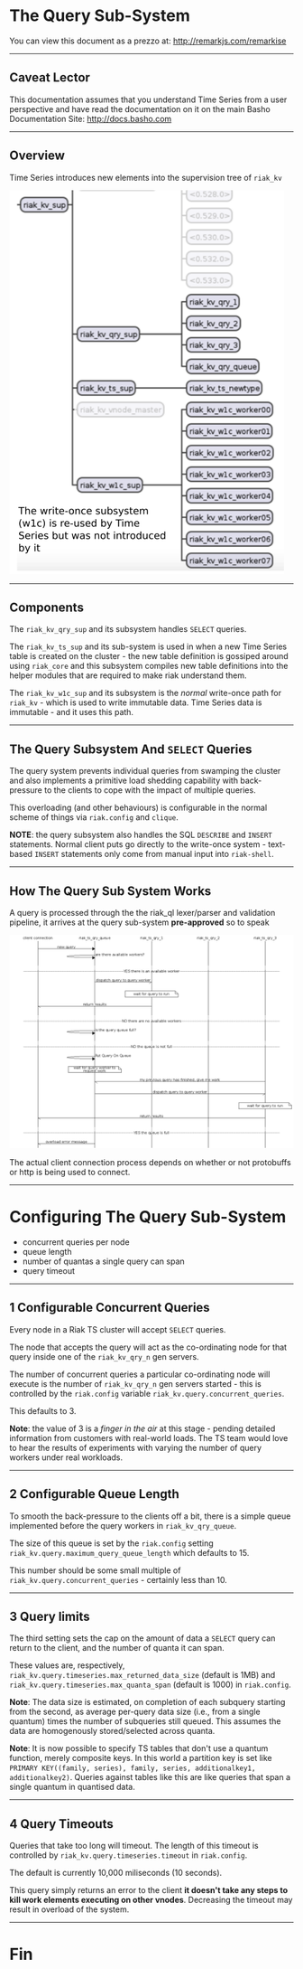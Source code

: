 # The Query Sub-System

You can view this document as a prezzo at:
http://remarkjs.com/remarkise

---

## Caveat Lector

This documentation assumes that you understand Time Series from a user perspective and have read the documentation on it on the main Basho Documentation Site:
http://docs.basho.com

---

## Overview

Time Series introduces new elements into the supervision tree of `riak_kv`

![Time Series Supervision Tree](https://raw.githubusercontent.com/basho/riak_kv/feature_gg_documents_and_architecture/docs/timeseries_supervision_tree.png)

---

## Components

The `riak_kv_qry_sup` and its subsystem handles `SELECT` queries.

The `riak_kv_ts_sup` and its sub-system is used in when a new Time Series table is created on the cluster - the new table definition is gossiped around using `riak_core` and this subsystem compiles new table definitions into the helper modules that are required to make riak understand them.

The `riak_kv_w1c_sup` and its subsystem is the *normal* write-once path for `riak_kv` - which is used to write immutable data. Time Series data is immutable - and it uses this path.

---

## The Query Subsystem And `SELECT` Queries

The query system prevents individual queries from swamping the cluster and also implements a primitive load shedding capability with back-pressure to the clients to cope with the impact of multiple queries.

This overloading (and other behaviours) is configurable in the normal scheme of things via `riak.config` and `clique`.


**NOTE**: the query subsystem also handles the SQL `DESCRIBE` and `INSERT` statements. Normal client puts go directly to the write-once system - text-based `INSERT` statements only come from manual input into `riak-shell`.

---

## How The Query Sub System Works

A query is processed through the the riak_ql lexer/parser and validation pipeline, it arrives at the query sub-system **pre-approved** so to speak

![Query Sub System](https://raw.githubusercontent.com/basho/riak_kv/feature_gg_documents_and_architecture/docs/query_sub_system.png)

The actual client connection process depends on whether or not protobuffs or http is being used to connect.

---

# Configuring The Query Sub-System

* concurrent queries per node
* queue length
* number of quantas a single query can span
* query timeout

---

## 1 Configurable Concurrent Queries

Every node in a Riak TS cluster will accept `SELECT` queries.

The node that accepts the query will act as the co-ordinating node for that query inside one of the `riak_kv_qry_n` gen servers.

The number of concurrent queries a particular co-ordinating node will execute is the number of `riak_kv_qry_n` gen servers started - this is controlled by the `riak.config` variable `riak_kv.query.concurrent_queries`.

This defaults to 3.

**Note**: the value of 3 is a _finger in the air_ at this stage - pending detailed information from customers with real-world loads. The TS team would love to hear the results of experiments with varying the number of query workers under real workloads. 

---

## 2 Configurable Queue Length

To smooth the back-pressure to the clients off a bit, there is a simple queue implemented before the query workers in `riak_kv_qry_queue`.

The size of this queue is set by the `riak.config` setting `riak_kv.query.maximum_query_queue_length` which defaults to 15.

This number should be some small multiple of `riak_kv.query.concurrent_queries` - certainly less than 10.

---

## 3 Query limits

The third setting sets the cap on the amount of data a `SELECT` query
can return to the client, and the number of quanta it can span.

These values are, respectively,
`riak_kv.query.timeseries.max_returned_data_size` (default is 1MB) and
`riak_kv.query.timeseries.max_quanta_span` (default is 1000) in `riak.config`.

**Note**: The data size is estimated, on completion of each subquery
  starting from the second, as average per-query data size (i.e., from
  a single quantum) times the number of subqueries still queued.  This
  assumes the data are homogenously stored/selected across quanta.

**Note**: It is now possible to specify TS tables that don't use a quantum function, merely composite keys. In this world a partition key is set like `PRIMARY KEY((family, series), family, series, additionalkey1, additionalkey2)`. Queries against tables like this are like queries that span a single quantum in quantised data.

---

## 4 Query Timeouts

Queries that take too long will timeout. The length of this timeout is controlled by `riak_kv.query.timeseries.timeout` in `riak.config`.

The default is currently 10,000 miliseconds (10 seconds).

This query simply returns an error to the client **it doesn't take any steps to kill work elements executing on other vnodes**. Decreasing the timeout may result in overload of the system.

---

# Fin
